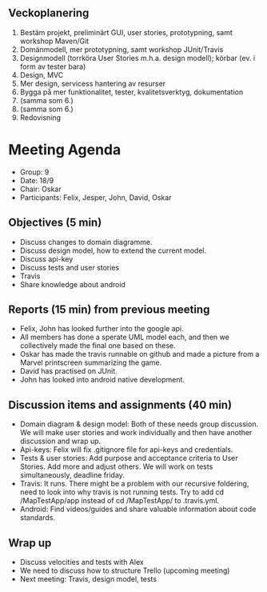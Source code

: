 ## Veckoplanering
1. Bestäm projekt, preliminärt GUI, user stories, prototypning, samt workshop Maven/Git
2. Domänmodell, mer prototypning, samt workshop JUnit/Travis
3. Designmodell (torrköra User Stories m.h.a. design modell); körbar (ev. i form av tester bara)
4. Design, MVC
5. Mer design, servicess hantering av resurser
6. Bygga på mer funktionalitet, tester, kvalitetsverktyg, dokumentation
7. (samma som 6.)
8. (samma som 6.)
9. Redovisning

# Meeting Agenda

- Group: 9
- Date: 18/9
- Chair: Oskar
- Participants: Felix, Jesper, John, David, Oskar


## Objectives (5 min) 

- Discuss changes to domain diagramme.
- Discuss design model, how to extend the current model.
- Discuss api-key
- Discuss tests and user stories
- Travis
- Share knowledge about android


## Reports (15 min) from previous meeting

- Felix, John has looked further into the google api.
- All members has done a sperate UML model each, and then we collectively made the final one based on these.
- Oskar has made the travis runnable on github and made a picture from a Marvel printscreen summarizing the game.
- David has practised on JUnit.
- John has looked into android native development.

## Discussion items and assignments (40 min)

- Domain diagram & design model: Both of these needs group discussion. We will make user stories and 
work individually and then have another discussion and wrap up.
- Api-keys: Felix will fix .gitignore file for api-keys and credentials.
- Tests & user stories: Add purpose and acceptance criteria to User Stories. Add more and adjust others. 
We will work on tests simultaneously, deadline friday.
- Travis: It runs. There might be a problem with our recursive foldering, need to look into why travis 
is not running tests. Try to add cd /MapTestApp/app instead of cd /MapTestApp/ to .travis.yml.
- Android: Find videos/guides and share valuable information about code standards.

## Wrap up
- Discuss velocities and tests with Alex
- We need to discuss how to structure Trello (upcoming meeting)
- Next meeting: Travis, design model, tests
